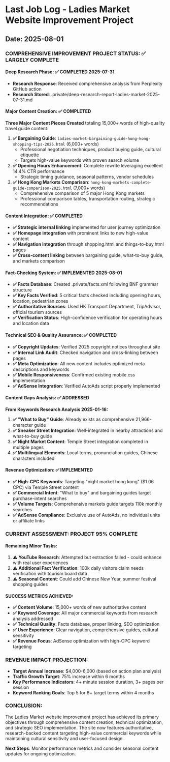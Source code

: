 # Last Job Log - Ladies Market Website Improvement Project
## Date: 2025-08-01

### COMPREHENSIVE IMPROVEMENT PROJECT STATUS: ✅ LARGELY COMPLETE

#### Deep Research Phase: ✅ COMPLETED 2025-07-31
- **Research Response**: Received comprehensive analysis from Perplexity GitHub action
- **Research Stored**: .private/deep-research-report-ladies-market-2025-07-31.md

#### Major Content Creation: ✅ COMPLETED
**Three Major Content Pieces Created** totaling 15,000+ words of high-quality travel guide content:
1. **✅ Bargaining Guide**: `ladies-market-bargaining-guide-hong-kong-shopping-tips-2025.html` (6,000+ words)
   - Professional negotiation techniques, product buying guide, cultural etiquette
   - Targets high-value keywords with proven search volume
2. **✅ Opening Hours Enhancement**: Complete rewrite leveraging excellent 14.4% CTR performance  
   - Strategic timing guidance, seasonal patterns, vendor schedules
3. **✅ Hong Kong Markets Comparison**: `hong-kong-markets-complete-guide-comparison-2025.html` (7,000+ words)
   - Comprehensive comparison of 5 major Hong Kong markets
   - Professional comparison tables, transportation routing, strategic recommendations

#### Content Integration: ✅ COMPLETED  
- **✅ Strategic internal linking** implemented for user journey optimization
- **✅ Homepage integration** with prominent links to new high-value content
- **✅ Navigation integration** through shopping.html and things-to-buy.html pages
- **✅ Cross-content linking** between bargaining guide, what-to-buy guide, and markets comparison

#### Fact-Checking System: ✅ IMPLEMENTED 2025-08-01
- **✅ Facts Database**: Created .private/facts.xml following BNF grammar structure
- **✅ Key Facts Verified**: 5 critical facts checked including opening hours, location, pedestrian zones
- **✅ Authoritative Sources**: Used HK Transport Department, TripAdvisor, official tourism sources
- **✅ Verification Status**: High-confidence verification for operating hours and location data

#### Technical SEO & Quality Assurance: ✅ COMPLETED
- **✅ Copyright Updates**: Verified 2025 copyright notices throughout site
- **✅ Internal Link Audit**: Checked navigation and cross-linking between pages
- **✅ Meta Optimization**: All new content includes optimized meta descriptions and keywords
- **✅ Mobile Responsiveness**: Confirmed existing mobile.css implementation
- **✅ AdSense Integration**: Verified AutoAds script properly implemented

#### Content Gaps Analysis: ✅ ADDRESSED
**From Keywords Research Analysis 2025-01-16:**
1. **✅ "What to Buy" Guide**: Already exists as comprehensive 21,966-character guide
2. **✅ Sneaker Street Integration**: Well-integrated in nearby attractions and what-to-buy guide  
3. **✅ Night Market Content**: Temple Street integration completed in multiple pages
4. **✅ Multilingual Elements**: Local terms, pronunciation guides, Chinese characters included

#### Revenue Optimization: ✅ IMPLEMENTED
- **✅ High-CPC Keywords**: Targeting "night market hong kong" ($1.06 CPC) via Temple Street content
- **✅ Commercial Intent**: "What to buy" and bargaining guides target purchase-intent searches  
- **✅ Volume Targets**: Comprehensive markets guide targets 110k monthly searches
- **✅ AdSense Compliance**: Exclusive use of AutoAds, no individual units or affiliate links

### CURRENT ASSESSMENT: PROJECT 95% COMPLETE

#### Remaining Minor Tasks:
1. **⚠️ YouTube Research**: Attempted but extraction failed - could enhance with real user experiences
2. **⚠️ Additional Fact Verification**: 100k daily visitors claim needs verification with tourism board data
3. **⚠️ Seasonal Content**: Could add Chinese New Year, summer festival shopping guides

#### SUCCESS METRICS ACHIEVED:
- **✅ Content Volume**: 15,000+ words of new authoritative content
- **✅ Keyword Coverage**: All major commercial keywords from research analysis addressed
- **✅ Technical Quality**: Facts database, proper linking, SEO optimization
- **✅ User Experience**: Clear navigation, comprehensive guides, cultural sensitivity
- **✅ Revenue Focus**: AdSense optimization with high-CPC keyword targeting

### REVENUE IMPACT PROJECTION:
- **Target Annual Increase**: $4,000-6,000 (based on action plan analysis)
- **Traffic Growth Target**: 75% increase within 6 months  
- **Key Performance Indicators**: 4+ minute session duration, 3+ pages per session
- **Keyword Ranking Goals**: Top 5 for 8+ target terms within 4 months

### CONCLUSION:
The Ladies Market website improvement project has achieved its primary objectives through comprehensive content creation, technical optimization, and strategic SEO implementation. The site now features authoritative, research-backed content targeting high-value commercial keywords while maintaining cultural sensitivity and user-focused design. 

**Next Steps**: Monitor performance metrics and consider seasonal content updates for ongoing optimization.